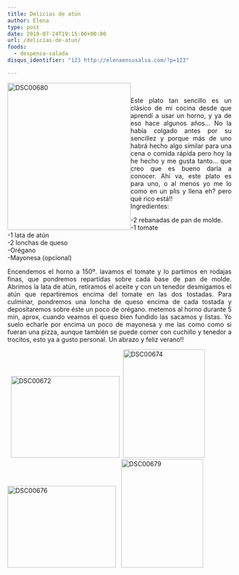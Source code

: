 ```yaml
---
title: Delicias de atún
author: Elena
type: post
date: 2010-07-24T19:15:00+00:00
url: /delicias-de-atun/
foods:
  - despensa-salada
disqus_identifier: "123 http://elenaensusalsa.com/?p=123"

---
```

&nbsp;[<img align="left" alt="DSC00680" border="0" height="331" src="http://elenaensusalsa.com/wp-content/uploads/2010/07/DSC00680_thumb-5B5-5D.jpg" style="border: 0px none; display: inline; margin-left: 0px; margin-right: 0px;" title="DSC00680" width="277" />][1]

<div align="justify">
  Este plato tan sencillo es un clásico de mi cocina desde que aprendí a usar un horno, y ya de eso hace algunos años… No la había colgado antes por su sencillez y porque más de uno habrá hecho algo similar para una cena o comida rápida pero hoy la he hecho y me gusta tanto… que creo que es bueno darla a conocer. Ahí va, este plato es para uno, o al menos yo me lo como en un plis y llena eh? pero qué rico está!!
</div>

<div align="justify">
  Ingredientes:
</div>

-2 rebanadas de pan de molde.  
-1 tomate  
-1 lata de atún  
-2 lonchas de queso  
-Orégano  
-Mayonesa (opcional)

<div align="justify">
  Encendemos el horno a 150º. lavamos el tomate y lo partimos en rodajas finas, que pondremos repartidas sobre cada base de pan de molde. Abrimos la lata de atún, retiramos el aceite y con un tenedor desmigamos el atún que repartiremos encima del tomate en las dos tostadas. Para culminar, pondremos una loncha de queso encima de cada tostada y depositaremos sobre éste un poco de orégano. metemos al horno durante 5 min, aprox, cuando veamos el queso bien fundido las sacamos y listas. Yo suelo echarle por encima un poco de mayonesa y me las como como si fueran una pizza, aunque también se puede comer con cuchillo y tenedor a trocitos, esto ya a gusto personal. Un abrazo y feliz verano!!
</div>

&nbsp;&nbsp;[<img alt="DSC00672" border="0" height="184" src="http://elenaensusalsa.com/wp-content/uploads/2010/07/DSC00672_thumb.jpg" style="border: 0px none; display: inline;" title="DSC00672" width="244" />][2] &nbsp;[<img alt="DSC00674" border="0" height="244" src="http://elenaensusalsa.com/wp-content/uploads/2010/07/DSC00674_thumb.jpg" style="border: 0px none; display: inline;" title="DSC00674" width="184" />][3]&nbsp;&nbsp;[<img alt="DSC00676" border="0" height="184" src="http://elenaensusalsa.com/wp-content/uploads/2010/07/DSC00676_thumb.jpg" style="border: 0px none; display: inline;" title="DSC00676" width="244" />][4] &nbsp;&nbsp;[<img alt="DSC00679" border="0" height="244" src="http://elenaensusalsa.com/wp-content/uploads/2010/07/DSC00679_thumb.jpg" style="border: 0px none; display: inline;" title="DSC00679" width="184" />][5]

 [1]: http://elenaensusalsa.com/wp-content/uploads/2010/07/DSC00680_thumb-5B5-5D.jpg
 [2]: http://elenaensusalsa.com/wp-content/uploads/2010/07/DSC00672_thumb.jpg
 [3]: http://elenaensusalsa.com/wp-content/uploads/2010/07/DSC00674_thumb.jpg
 [4]: http://elenaensusalsa.com/wp-content/uploads/2010/07/DSC00676_thumb.jpg
 [5]: http://elenaensusalsa.com/wp-content/uploads/2010/07/DSC00679_thumb.jpg
